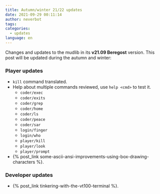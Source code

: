 ```yaml
---
title: Autumn/winter 21/22 updates
date: 2021-09-29 00:11:14
author: neverbot
tags:
categories:
  - updates
language: en
---
```


Changes and updates to the mudlib in its **v21.09 Beregost** version. This post will be updated during the autumn and winter:

### Player updates

  * `kill` command translated.
  * Help about multiple commands reviewed, use `help <cmd>` to test it.
    * `coder/exec`
    * `coder/exits`
    * `coder/grep`
    * `coder/home`
    * `coder/ls`
    * `coder/peace`
    * `coder/sar`
    * `login/finger`
    * `login/who`
    * `player/kill`
    * `player/look`
    * `player/prompt`
  * {% post_link some-ascii-ansi-improvements-using-box-drawing-characters %}.

### Developer updates

  * {% post_link tinkering-with-the-vt100-terminal %}.
